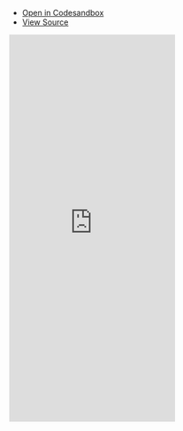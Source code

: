 - [Open in Codesandbox](https://codesandbox.io/s/github/DamianOsipiuk/vue-query/tree/main/examples/simple)
- [View Source](https://github.com/DamianOsipiuk/vue-query/tree/main/examples/simple)

<iframe src="https://codesandbox.io/embed/github/DamianOsipiuk/vue-query/tree/main/examples/simple?hidenavigation=1&view=preview&codemirror=1"
  style="height:700px; border:0; overflow:hidden;"
  sandbox="allow-forms allow-modals allow-popups allow-presentation allow-same-origin allow-scripts"
></iframe>
